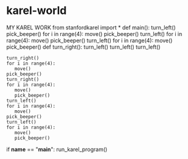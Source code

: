# karel-world
MY KAREL WORK
from stanfordkarel import *
def main():
    turn_left()
    pick_beeper()
    for i in range(4):
      move()
      pick_beeper()
    turn_left()
    for i in range(4):
       move()
    pick_beeper()
    turn_left()
    for i in range(4):
       move()
       pick_beeper()
    def turn_right():
       turn_left()
       turn_left()
       turn_left()    
        
    turn_right()
    for i in range(4):
       move()
    pick_beeper()
    turn_right()
    for i in range(4):
       move()
       pick_beeper()
    turn_left()
    for i in range(4):
       move()
    pick_beeper()
    turn_left()
    for i in range(4):
       move()
       pick_beeper()

if __name__ == "__main__":
    run_karel_program()
